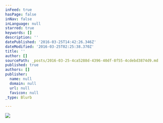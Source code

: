 ```yaml
---
inFeed: true
hasPage: false
inNav: false
inLanguage: null
starred: true
keywords: []
description: ''
datePublished: '2016-03-25T14:42:26.346Z'
dateModified: '2016-03-25T02:25:38.370Z'
title: ''
author: []
sourcePath: _posts/2016-03-25-4ca5288d-4396-40df-8f55-4cdebd3874d9.md
published: true
authors: []
publisher:
  name: null
  domain: null
  url: null
  favicon: null
_type: Blurb

---
```

![](https://the-grid-user-content.s3-us-west-2.amazonaws.com/4ea9c271-3b62-4dc7-b553-06a02e22fe93.jpg)
